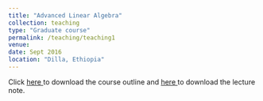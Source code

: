 ```yaml
---
title: "Advanced Linear Algebra"
collection: teaching
type: "Graduate course"
permalink: /teaching/teaching1
venue:
date: Sept 2016 
location: "Dilla, Ethiopia"
---
```


Click <a href="https://dkboku.github.io/files/AdvLAcourseoutline.pdf"> here </a> to download the course outline and <a href="https://dkboku.github.io/files/chapter1.pdf"> here </a>  to download the lecture note. 
